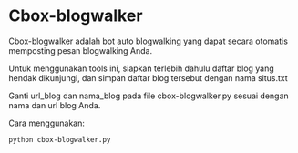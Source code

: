 Cbox-blogwalker
===============

Cbox-blogwalker adalah bot auto blogwalking yang dapat secara otomatis memposting pesan blogwalking Anda.

Untuk menggunakan tools ini, siapkan terlebih dahulu daftar blog yang hendak dikunjungi, dan simpan daftar blog tersebut dengan nama situs.txt

Ganti url_blog dan nama_blog pada file cbox-blogwalker.py sesuai dengan nama dan url blog Anda.

Cara menggunakan:
    
    python cbox-blogwalker.py